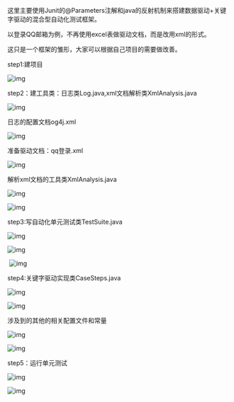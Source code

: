 这里主要使用Junit的@Parameters注解和java的反射机制来搭建数据驱动+关键字驱动的混合型自动化测试框架。

以登录QQ邮箱为例，不再使用excel表做驱动文档，而是改用xml的形式。

这只是一个框架的雏形，大家可以根据自己项目的需要做改善。

step1:建项目

![img](https://images2018.cnblogs.com/blog/1294458/201806/1294458-20180603222948051-499300278.png)

 

step2：建工具类：日志类Log.java,xml文档解析类XmlAnalysis.java

![img](https://images2018.cnblogs.com/blog/1294458/201806/1294458-20180603223212688-1324062715.png)

日志的配置文档og4j.xml

![img](https://images2018.cnblogs.com/blog/1294458/201806/1294458-20180603223259056-762002980.png)

准备驱动文档：qq登录.xml

![img](https://images2018.cnblogs.com/blog/1294458/201806/1294458-20180603223705419-2115212410.png)

解析xml文档的工具类XmlAnalysis.java

![img](https://images2018.cnblogs.com/blog/1294458/201806/1294458-20180603223337140-1110763233.png)

 ![img](https://images2018.cnblogs.com/blog/1294458/201806/1294458-20180603223352709-1814696207.png)

step3:写自动化单元测试类TestSuite.java

![img](https://images2018.cnblogs.com/blog/1294458/201806/1294458-20180603223922576-1670416236.png)

![img](https://images2018.cnblogs.com/blog/1294458/201806/1294458-20180603223957584-654042740.png)

​     ![img](https://images2018.cnblogs.com/blog/1294458/201806/1294458-20180603233002084-307156711.png)

 

step4:关键字驱动实现类CaseSteps.java

![img](https://images2018.cnblogs.com/blog/1294458/201806/1294458-20180603224226580-1920146948.png)

  ![img](https://images2018.cnblogs.com/blog/1294458/201806/1294458-20180603224255120-1648526858.png)

涉及到的其他的相关配置文件和常量

![img](https://images2018.cnblogs.com/blog/1294458/201806/1294458-20180603224412129-1507529200.png)

![img](https://images2018.cnblogs.com/blog/1294458/201806/1294458-20180603224442286-2001471846.png)

step5：运行单元测试

![img](https://images2018.cnblogs.com/blog/1294458/201806/1294458-20180603224600729-942762658.png)

![img](https://images2018.cnblogs.com/blog/1294458/201806/1294458-20180603224622937-696148937.png)